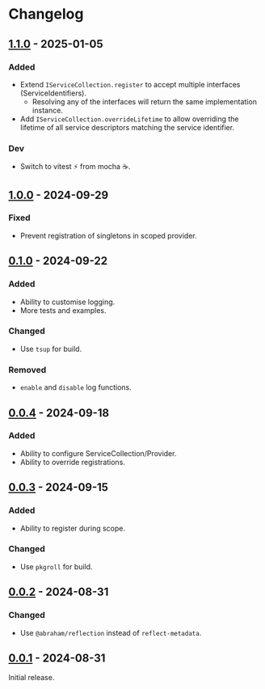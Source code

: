 # Changelog

## [1.1.0] - 2025-01-05

### Added

- Extend `IServiceCollection.register` to accept multiple interfaces (ServiceIdentifiers).
  - Resolving any of the interfaces will return the same implementation instance.
- Add `IServiceCollection.overrideLifetime` to allow overriding the lifetime of all service descriptors matching the service identifier.

### Dev

- Switch to vitest ⚡ from mocha ☕.

## [1.0.0] - 2024-09-29

### Fixed

- Prevent registration of singletons in scoped provider.

## [0.1.0] - 2024-09-22

### Added

- Ability to customise logging.
- More tests and examples.

### Changed

- Use `tsup` for build.

### Removed

- `enable` and `disable` log functions.

## [0.0.4] - 2024-09-18

### Added

- Ability to configure ServiceCollection/Provider.
- Ability to override registrations.

## [0.0.3] - 2024-09-15

### Added

- Ability to register during scope.

### Changed

- Use `pkgroll` for build.

## [0.0.2] - 2024-08-31

### Changed

- Use `@abraham/reflection` instead of `reflect-metadata`.

## [0.0.1] - 2024-08-31

Initial release.

[1.1.0]: https://github.com/shellicar/core-di/releases/tag/1.1.0
[1.0.0]: https://github.com/shellicar/core-di/releases/tag/1.0.0
[0.1.0]: https://github.com/shellicar/core-di/releases/tag/0.1.0
[0.0.4]: https://github.com/shellicar/core-di/releases/tag/0.0.4
[0.0.3]: https://github.com/shellicar/core-di/releases/tag/0.0.3
[0.0.2]: https://github.com/shellicar/core-di/releases/tag/0.0.2
[0.0.1]: https://github.com/shellicar/core-di/releases/tag/0.0.1
